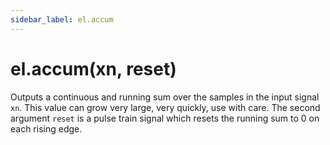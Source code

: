 ```yaml
---
sidebar_label: el.accum
---
```


# el.accum(xn, reset)

Outputs a continuous and running sum over the samples in the input signal `xn`. This
value can grow very large, very quickly, use with care. The second argument `reset` is
a pulse train signal which resets the running sum to 0 on each rising edge.
